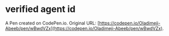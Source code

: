 # verified agent id

A Pen created on CodePen.io. Original URL: [https://codepen.io/Oladimeji-Abeeb/pen/wBwdVZx](https://codepen.io/Oladimeji-Abeeb/pen/wBwdVZx).


